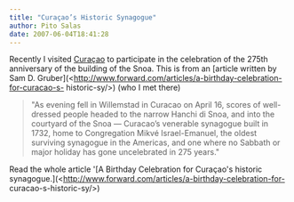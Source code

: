 ```yaml
---
title: "Curaçao’s Historic Synagogue"
author: Pito Salas
date: 2007-06-04T18:41:28
---
```




Recently I visited
[Curaçao](<http://maps.google.com/maps?f=q&hl=en&geocode=&q=curacao+netherlands+antilles&ie=UTF8&ll=12.209838,-68.943329&spn=0.668425,1.043701&t=h&z=10&iwloc=addr&om=1>)
to participate in the celebration of the 275th anniversary of the building of
the Snoa. This is from an [article written by Sam D.
Gruber](<http://www.forward.com/articles/a-birthday-celebration-for-curacao-s-
historic-sy/>) (who I met there)

> "As evening fell in Willemstad in Curacao on April 16, scores of well-
> dressed people headed to the narrow Hanchi di Snoa, and into the courtyard
> of the Snoa — Curacao’s venerable synagogue built in 1732, home to
> Congregation Mikvé Israel-Emanuel, the oldest surviving synagogue in the
> Americas, and one where no Sabbath or major holiday has gone uncelebrated in
> 275 years."

Read the whole article '[A Birthday Celebration for Curaçao's historic
synagogue.](<http://www.forward.com/articles/a-birthday-celebration-for-
curacao-s-historic-sy/>)



